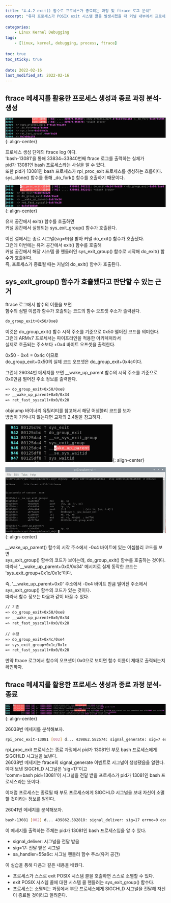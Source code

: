 ```yaml
---
title: "4.4.2 exit() 함수로 프로세스가 종료되는 과정 및 ftrace 로그 분석"
excerpt: "유저 프로세스가 POSIX exit 시스템 콜을 발생시켰을 때 커널 내부에서 프로세스가 종료되는 흐름 파악"

categories:
    - Linux Kernel Debugging
tags:
    - [linux, kernel, debugging, process, ftrace]

toc: true
toc_sticky: true

date: 2022-02-16
last_modified_at: 2022-02-16
---
```

## ftrace 메세지를 활용한 프로세스 생성과 종료 과정 분석-생성

![image](/images/copy_process_part.png){:   align-center}

프로세스 생성 단계의 ftrace log 이다.<br>
'bash-13081'을 통해 33834~33840번째 ftrace 로그를 출력하는 실체가<br>
pid가 13081인 bash 프로세스라는 사실을 알 수 있다.<br>
또한 pid가 13081인 bash 프로세스가 rpi_proc_exit 프로세스를 생성하는 흐름이다.<br>
sys_clone() 함수를 통해 _do_fork() 함수를 호출하기 때문이다.

![image](/images/rpi_proc_exit.png){:   align-center}

유저 공간에서 exit() 함수를 호출하면<br>
커널 공간에서 실행되는 sys_exit_group() 함수가 호출된다.<br>

이전 절에서는 종료 시그널(sig=9)을 받아 커널 do_exit() 함수가 호출됐다.<br>
그런데 이번에는 유저 공간에서 exit() 함수를 호출해<br>
커널 공간에서 해당 시스템 콜 핸들러인 sys_exit_group() 함수로 시작해 do_exit() 함수가 호출된다.<br>
즉, 프로세스가 종료될 때는 커널의 do_exit() 함수가 호출된다.

## sys_exit_group() 함수가 호출됐다고 판단할 수 있는 근거

ftrace 로그에서 함수의 이름을 보면<br>
함수의 심벌 이름과 함수가 호출되는 코드의 함수 오프셋 주소가 출력된다.

```bash
do_group_exit+0x50/0xe8
```

이것은 do_group_exit() 함수 시작 주소를 기준으로 0x50 떨어진 코드를 의미한다.<br>
그런데 ARMv7 프로세서는 파이프라인을 적용한 아키텍처라서<br>
실제로 호출되는 주소보다 +0x4 바이트 오프셋을 출력한다.

0x50 - 0x4 = 0x4c 이므로<br>
do_group_exit+0x50의 실제 코드 오프셋은 do_group_exit+0x4c이다.

그런데 26034번 메세지를 보면 __wake_up_parent 함수의 시작 주소를 기준으로 0x0만큼 떨어진 주소 정보를 출력한다.

```bash
=> do_group_exit+0x50/0xe8
=> __wake_up_parent+0x0/0x34
=> ret_fast_syscall+0x0/0x28
```

objdump 바이너리 유틸리티를 참고해서 해당 어셈블리 코드를 보자<br>
방법이 기억나지 않는다면 교재의 2.4절을 참고하자.

![image](/images/wake_up_parent.png){:    align-center}

![image](/images/objdump__wake_up_parent.png){:    align-center}

__wake_up_parent() 함수의 시작 주소에서 -0x4 바이트에 있는 어셈블리 코드를 보면<br>
sys_exit_group() 함수의 코드가 보이는데, do_group_exit() 함수를 호출하는 것이다.<br>
따라서 '__wake_up_parent+0x0/0x34' 메시지로 실제 동작한 코드는 'sys_exit_group+0x1c/0x1c'이다.<br>

즉, '__wake_up_parent+0x0' 주소에서 -0x4 바이트 만큼 떨어진 주소에서 sys_exit_group() 함수의 코드가 있는 것이다.<br>
따라서 함수 정보는 다음과 같이 바꿀 수 있다.<br>

```bash
// 기존
=> do_group_exit+0x50/0xe8
=> __wake_up_parent+0x0/0x34
=> ret_fast_syscall+0x0/0x28
 
// 수정
=> do_group_exit+0x4c/0xe4
=> sys_exit_group+0x1c/0x1c
=> ret_fast_syscall+0x0/0x28
```

만약 ftrace 로그에서 함수의 오프셋이 0x0으로 보이면 함수 이름이 제대로 출력되는지 확인하자.

## ftrace 메세지를 활용한 프로세스 생성과 종료 과정 분석-종료

![image](/images/rpi_proc_exit_process_exit.png){:    align-center}

26038번 메세지를 분석해보자.

```bash
rpi_proc_exit-13081 [002] d... 439862.582574: signal_generate: sig=7 errno=0 code=1 comm=bash pid=13081 grp=1 res=0
```

rpi_proc_exit 프로세스는 종료 과정에서 pid가 13081인 부모 bash 프로세스에게 SIGCHLD 시그널을 보낸다.<br>
26038번 메세지는 ftrace의 signal_generate 이벤트로 시그널이 생성됐음을 알린다.<br>
이때 보낸 SIGCHLD 시그널은 'sig=17'이고<br>
'comm=bash pid=13081'이 시그널을 전달 받을 프로세스가 pid가 13081인 bash 프로세스라는 뜻이다.

이처럼 프로세스는 종료될 때 부모 프로세스에게 SIGCHLD 시그널을 보내 자신이 소멸할 것이라는 정보를 알린다.

26041번 메세지를 분석해보자.

```bash
bash-13081 [002] d... 439862.582818: signal_deliver: sig=17 errno=0 code=1 sa_handler=57dc0 sa_flags=14000000
```

이 메세지를 출력하는 주체는 pid가 13081인 bash 프로세스임을 알 수 있다.

- signal_deliver: 시그널을 전달 받음
- sig=17: 전달 받은 시그널
- sa_handler=55a6c: 시그널 핸들러 함수 주소(유저 공간)

이 실습을 통해 다음과 같은 내용을 배웠다.

- 프로세스가 스스로 exit POSIX 시스템 콜을 호출하면 스스로 소멸할 수 있다.
- exit POSIX 시스템 콜에 대한 시스템 콜 핸들러는 sys_exit_group() 함수다.
- 프로세스는 소멸되는 과정에서 부모 프로세스에게 SIGCHLD 시그널을 전달해 자신이 종료될 것이라고 알려준다.